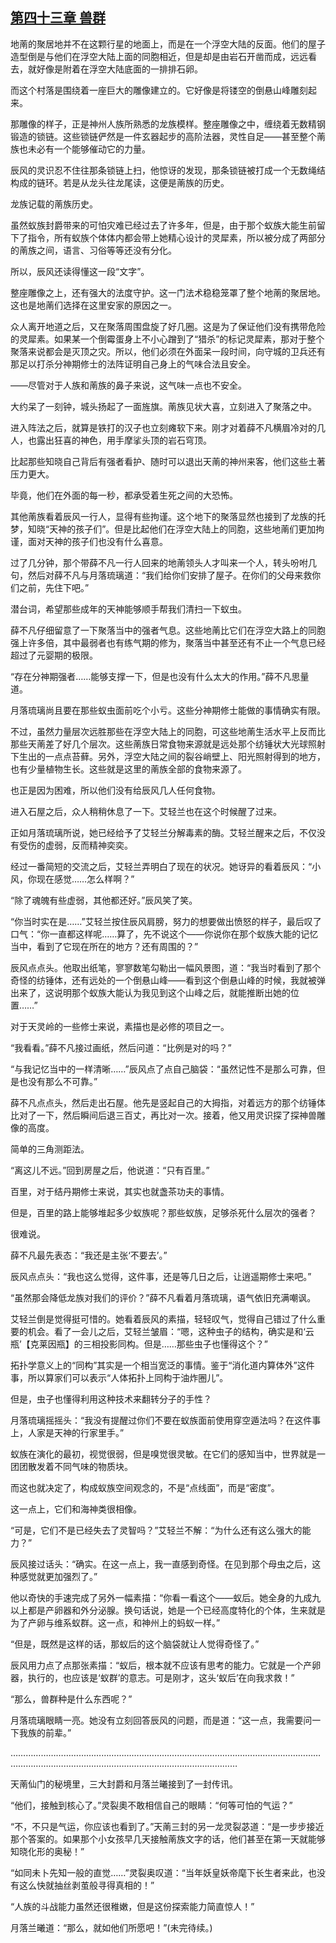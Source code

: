 ## [第四十三章 兽群](https://www.xxbiquge.com/11_11207/9113847.html)


  地萳的聚居地并不在这颗行星的地面上，而是在一个浮空大陆的反面。他们的屋子造型倒是与他们在浮空大陆上面的同胞相近，但是却是由岩石开凿而成，远远看去，就好像是附着在浮空大陆底面的一排排石卵。

  而这个村落是围绕着一座巨大的雕像建立的。它好像是将镂空的倒悬山峰雕刻起来。

  那雕像的样子，正是神州人族所熟悉的龙族模样。整座雕像之中，缠绕着无数精钢锻造的锁链。这些锁链俨然是一件玄器起步的高阶法器，灵性自足——甚至整个萳族也未必有一个能够催动它的力量。

  辰风的灵识忍不住往那条锁链上扫，他惊讶的发现，那条锁链被打成一个无数绳结构成的链环。若是从龙头往龙尾读，这便是萳族的历史。

  龙族记载的萳族历史。

  虽然蚁族封爵带来的可怕灾难已经过去了许多年，但是，由于那个蚁族大能生前留下了指令，所有蚁族个体体内都会带上她精心设计的灵犀素，所以被分成了两部分的萳族之间，语言、习俗等等还没有分化。

  所以，辰风还读得懂这一段“文字”。

  整座雕像之上，还有强大的法度守护。这一门法术稳稳笼罩了整个地萳的聚居地。这也是地萳们选择在这里安家的原因之一。

  众人离开地道之后，又在聚落周围盘旋了好几圈。这是为了保证他们没有携带危险的灵犀素。如果某一个倒霉蛋身上不小心蹭到了“猎杀”的标记灵犀素，那对于整个聚落来说都会是灭顶之灾。所以，他们必须在外面呆一段时间，向守城的卫兵还有那足以打杀分神期修士的法阵证明自己身上的气味合法且安全。

  ——尽管对于人族和萳族的鼻子来说，这气味一点也不安全。

  大约呆了一刻钟，城头扬起了一面旌旗。萳族见状大喜，立刻进入了聚落之中。

  进入阵法之后，就算是铁打的汉子也立刻瘫软下来。刚才对着薛不凡横眉冷对的几人，也露出狂喜的神色，用手摩挲头顶的岩石穹顶。

  比起那些知晓自己背后有强者看护、随时可以退出天萳的神州来客，他们这些土著压力更大。

  毕竟，他们在外面的每一秒，都承受着生死之间的大恐怖。

  其他萳族看着辰风一行人，显得有些拘谨。这个地下的聚落显然也接到了龙族的托梦，知晓“天神的孩子们”。但是比起他们在浮空大陆上的同胞，这些地萳们更加拘谨，面对天神的孩子们也没有什么喜意。

  过了几分钟，那个带薛不凡一行人回来的地萳领头人才叫来一个人，转头吩咐几句，然后对薛不凡与月落琉璃道：“我们给你们安排了屋子。在你们的父母来救你们之前，先住下吧。”

  潜台词，希望那些成年的天神能够顺手帮我们清扫一下蚁虫。

  薛不凡仔细留意了一下聚落当中的强者气息。这些地萳比它们在浮空大路上的同胞强上许多倍，其中最弱者也有练气期的修为，聚落当中甚至还有不止一个气息已经超过了元婴期的极限。

  “存在分神期强者……能够支撑一下，但是也没有什么太大的作用。”薛不凡思量道。

  月落琉璃尚且要在那些蚁虫面前吃个小亏。这些分神期修士能做的事情确实有限。

  不过，虽然力量层次远胜那些在浮空大陆上的同胞，可这些地萳生活水平上反而比那些天萳差了好几个层次。这些萳族日常食物来源就是远处那个纺锤状大光球照射下生出的一点点苔藓。另外，浮空大陆之间的裂谷峭壁上、阳光照射得到的地方，也有少量植物生长。这些就是这里的萳族全部的食物来源了。

  也正是因为困难，所以他们没有给辰风几人任何食物。

  进入石屋之后，众人稍稍休息了一下。艾轻兰也在这个时候醒了过来。

  正如月落琉璃所说，她已经给予了艾轻兰分解毒素的酶。艾轻兰醒来之后，不仅没有受伤的虚弱，反而精神奕奕。

  经过一番简短的交流之后，艾轻兰弄明白了现在的状况。她讶异的看着辰风：“小风，你现在感觉……怎么样啊？”

  “除了魂魄有些虚弱，其他都还好。”辰风笑了笑。

  “你当时实在是……”艾轻兰按住辰风肩膀，努力的想要做出愤怒的样子，最后叹了口气：“你一直都这样呢……算了，先不说这个——你说你在那个蚁族大能的记忆当中，看到了它现在所在的地方？还有周围的？”

  辰风点点头。他取出纸笔，寥寥数笔勾勒出一幅风景图，道：“我当时看到了那个奇怪的纺锤体，还有远处的一个倒悬山峰——看到这个倒悬山峰的时候，我就被弹出来了，这说明那个蚁族大能认为我见到这个山峰之后，就能推断出她的位置……”

  对于天灵岭的一些修士来说，素描也是必修的项目之一。

  “我看看。”薛不凡接过画纸，然后问道：“比例是对的吗？”

  “与我记忆当中的一样清晰……”辰风点了点自己脑袋：“虽然记性不是那么可靠，但是也没有那么不可靠。”

  薛不凡点点头，然后走出石屋。他先是竖起自己的大拇指，对着远方的那个纺锤体比对了一下，然后瞬间后退三百丈，再比对一次。接着，他又用灵识探了探神兽雕像的高度。

  简单的三角测距法。

  “离这儿不远。”回到房屋之后，他说道：“只有百里。”

  百里，对于结丹期修士来说，其实也就盏茶功夫的事情。

  但是，百里的路上能够堆起多少蚁族呢？那些蚁族，足够杀死什么层次的强者？

  很难说。

  薛不凡最先表态：“我还是主张‘不要去’。”

  辰风点点头：“我也这么觉得，这件事，还是等几日之后，让逍遥期修士来吧。”

  “虽然那会降低龙族对我们的评价？”薛不凡看着月落琉璃，语气依旧充满嘲讽。

  艾轻兰倒是觉得挺可惜的。她看着辰风的素描，轻轻叹气，觉得自己错过了什么重要的机会。看了一会儿之后，艾轻兰皱眉：“嗯，这种虫子的结构，确实是和‘云瓶’【克莱因瓶】的三相投影同构。但是……那些虫子也懂得这个？”

  拓扑学意义上的“同构”其实是一个相当宽泛的事情。鉴于“消化道内算体外”这件事，所以算家们可以表示“人体拓扑上同构于油炸圈儿”。

  但是，虫子也懂得利用这种技术来翻转分子的手性？

  月落琉璃摇摇头：“我没有提醒过你们不要在蚁族面前使用穿空遁法吗？在这件事上，人家是天神的行家里手。”

  蚁族在演化的最初，视觉很弱，但是嗅觉很灵敏。在它们的感知当中，世界就是一团团散发着不同气味的物质块。

  而这也就决定了，构成蚁族空间观念的，不是“点线面”，而是“密度”。

  这一点上，它们和海神类很相像。

  “可是，它们不是已经失去了灵智吗？”艾轻兰不解：“为什么还有这么强大的能力？”

  辰风接过话头：“确实。在这一点上，我一直感到奇怪。在见到那个母虫之后，这种感觉就更加强烈了。”

  他以奇快的手速完成了另外一幅素描：“你看一看这个——蚁后。她全身的九成九以上都是产卵器和外分泌腺。换句话说，她是一个已经高度特化的个体，生来就是为了产卵与维系蚁群。这一点，和神州上的蚂蚁一样。”

  “但是，既然是这样的话，那蚁后的这个脑袋就让人觉得奇怪了。”

  辰风用力点了点那张素描：“蚁后，根本就不应该有思考的能力。它就是一个产卵器，执行的，也应该是‘蚁群’的意志。可是刚才，这头‘蚁后’在向我求救！”

  “那么，兽群种是什么东西呢？”

  月落琉璃眼睛一亮。她没有立刻回答辰风的问题，而是道：“这一点，我需要问一下我族的前辈。”

  ……………………………………………………………………………………………………………………………………………………………………………………………

  天萳仙门的秘境里，三大封爵和月落兰曦接到了一封传讯。

  “他们，接触到核心了。”灵裂奧不敢相信自己的眼睛：“何等可怕的气运？”

  “不，不只是气运，你应该也看到了。”天萳三封的另一龙灵裂苾道：“是一步步接近那个答案的。如果那个小女孩早几天接触萳族文字的话，他们甚至在第一天就能够知晓化形的奥秘！”

  “如同未卜先知一般的直觉……”灵裂奥叹道：“当年妖皇妖帝麾下长生者来此，也没有这么快就抽丝剥茧般寻得真相的！”

  “人族的斗战能力虽然还很稚嫩，但是这份探索能力简直惊人！”

  月落兰曦道：“那么，就如他们所愿吧！”(未完待续。)
